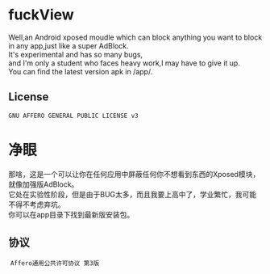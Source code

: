 # fuckView
Well,an Android xposed moudle which can block anything you want to block in any app,just like a super AdBlock.  
It's experimental and has so many bugs,  
and I'm only a student who faces heavy work,I may have to give it up.  
You can find the latest version apk in /app/.
## License
  ```GNU AFFERO GENERAL PUBLIC LICENSE v3```
# 净眼
那啥，这是一个可以让你在任何应用中屏蔽任何你不想看到东西的Xposed模块，就像加强版AdBlock。  
它处在实验性阶段，但是由于BUG太多，而且我要上高中了，学业繁忙，我可能不得不考虑弃坑。  
你可以在app目录下找到最新版安装包。
## 协议
  ```Affero通用公共许可协议 第3版```
